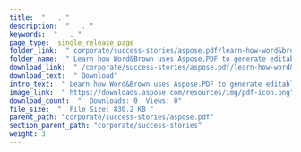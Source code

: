 ```yaml
---
title:  "   . " 
description:  "   . " 
keywords:  "   . " 
page_type:  single_release_page
folder_link:  " corporate/success-stories/aspose.pdf/learn-how-word&brown-uses-aspose.pdf-to-generate-editable-powerpoint-files/"
folder_name:  " Learn how Word&Brown uses Aspose.PDF to generate editable PowerPoint files"
download_link:  " /corporate/success-stories/aspose.pdf/learn-how-word&brown-uses-aspose.pdf-to-generate-editable-powerpoint-files/c4c597ebc0b44bd39602499e1e7960ed"
download_text:  " Download"
intro_text:  " Learn how Word&Brown uses Aspose.PDF to generate editable PowerPoint files"
image_link:  " https://downloads.aspose.com/resources/img/pdf-icon.png"
download_count:  "  Downloads: 0  Views: 0"
file_size:  "  File Size: 830.2 KB "
parent_path: "corporate/success-stories/aspose.pdf"
section_parent_path: "corporate/success-stories"
weight: 3 
---
```




